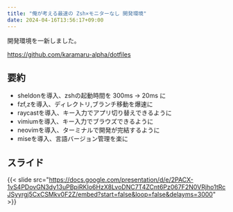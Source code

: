 ```yaml
---
title: "俺が考える最速の Zsh×モニターなし 開発環境"
date: 2024-04-16T13:56:17+09:00
---
```



開発環境を一新しました。

<!--more-->

https://github.com/karamaru-alpha/dotfiles


## 要約

- sheldonを導入、zshの起動時間を 300ms -> 20ms に
- fzf,zを導入、ディレクトリ,ブランチ移動を爆速に
- raycastを導入、キー入力でアプリ切り替えできるように
- vimiumを導入、キー入力でブラウズできるように
- neovimを導入、ターミナルで開発が完結するように
- miseを導入、言語バージョン管理を楽に

## スライド

{{< slide src="https://docs.google.com/presentation/d/e/2PACX-1vS4PDovGN3dy13uPBpiRKIo6HzX8LvoDNC7T4ZCnt6Pz067F2N0VRjho1tRcJSyyrgj5CxCSMkv0F2Z/embed?start=false&loop=false&delayms=3000" >}}

